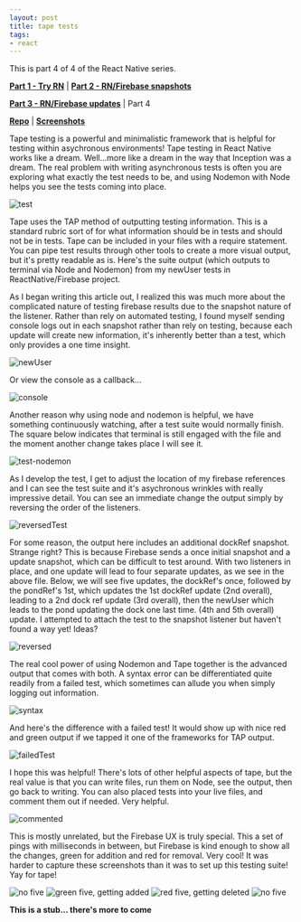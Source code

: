 ```yaml
---
layout: post
title: tape tests
tags:
- react
---
```


This is part 4 of 4 of the React Native series.

**[Part 1 - Try RN](/try-RN "Getting Started")** | **[Part 2 - RN/Firebase snapshots](/RN-snapshots "React Native & Firebase Snapshots")**

**[Part 3 - RN/Firebase updates](/RN-updates "React Native & Firebase Updates")** | Part 4

**[Repo](https://github.com/TheTinyBullets/Katfish_Xcode)** | **[Screenshots](http://katfish.me)**

Tape testing is a powerful and minimalistic framework that is helpful for testing within asychronous environments! Tape testing in React Native works like a dream. Well...more like a dream in the way that Inception was a dream. The real problem with writing asynchronous tests is often you are exploring what exactly the test needs to be, and using Nodemon with Node helps you see the tests coming into place.

<img src="Test.png" alt="test">

Tape uses the TAP method of outputting testing information. This is a standard rubric sort of for what information should be in tests and should not be in tests. Tape can be included in your files with a require statement. You can pipe test results through other tools to create a more visual output, but it's pretty readable as is. Here's the suite output (which outputs to terminal via Node and Nodemon) from my newUser tests in ReactNative/Firebase project.

As I began writing this article out, I realized this was much more about the complicated nature of testing firebase results due to the snapshot nature of the listener. Rather than rely on automated testing, I found myself sending console logs out in each snapshot rather than rely on testing, because each update will create new information, it's inherently better than a test, which only provides a one time insight.

<img src="newUserRef.png" alt="newUser">

Or view the console as a callback...

<img src="console.png" alt="console">

Another reason why using node and nodemon is helpful, we have something continuously watching, after a test suite would normally finish. The square below indicates that terminal is still engaged with the file and the moment another change takes place I will see it.

<img src="Test-Nodemon.png" alt="test-nodemon">

As I develop the test, I get to adjust the location of my firebase references and I can see the test suite and it's asychronous wrinkles with really impressive detail. You can see an immediate change the output simply by reversing the order of the listeners.

<img src="reversedTest.png" alt="reversedTest">

For some reason, the output here includes an additional dockRef snapshot. Strange right? This is because Firebase sends a once initial snapshot and a update snapshot, which can be difficult to test around. With two listeners in place, and one update will lead to four separate updates, as we see in the above file. Below, we will see five updates, the dockRef's once, followed by the pondRef's 1st, which updates the 1st dockRef update (2nd overall), leading to a 2nd dock ref update (3rd overall), then the newUser which leads to the pond updating the dock one last time. (4th and 5th overall) update. I attempted to attach the test to the snapshot listener but haven't found a way yet! Ideas?

<img src="reversed.png" alt="reversed">

The real cool power of using Nodemon and Tape together is the advanced output that comes with both. A syntax error can be differentiated quite readily from a failed test, which sometimes can allude you when simply logging out information.

<img src="syntax.png" alt="syntax">

And here's the difference with a failed test! It would show up with nice red and green output if we tapped it one of the frameworks for TAP output.

<img src="failedTest.png" alt="failedTest">

I hope this was helpful! There's lots of other helpful aspects of tape, but the real value is that you can write files, run them on Node, see the output, then go back to writing. You can also placed tests into your live files, and comment them out if needed. Very helpful.

<img src="commented.png" alt="commented">

This is mostly unrelated, but the Firebase UX is truly special. This a set of pings with milliseconds in between, but Firebase is kind enough to show all the changes, green for addition and red for removal. Very cool! It was harder to capture these screenshots than it was to set up this testing suite! Yay for tape!

<img src="nofive.png" alt="no five">

<img src="greenfive.png" alt="green five, getting added">

<img src="redfive.png" alt="red five, getting deleted">

<img src="nofive.png" alt="no five">

**This is a stub... there's more to come**
